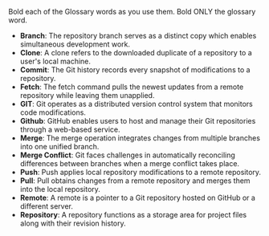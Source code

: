 Bold each of the Glossary words as you use them. Bold ONLY the glossary word.

- **Branch**: The repository branch serves as a distinct copy which enables simultaneous development work.
- **Clone**: A clone refers to the downloaded duplicate of a repository to a user's local machine.
- **Commit**: The Git history records every snapshot of modifications to a repository.
- **Fetch**: The fetch command pulls the newest updates from a remote repository while leaving them unapplied.
- **GIT**: Git operates as a distributed version control system that monitors code modifications.
- **Github**: GitHub enables users to host and manage their Git repositories through a web-based service.
- **Merge**: The merge operation integrates changes from multiple branches into one unified branch.
- **Merge Conflict**: Git faces challenges in automatically reconciling differences between branches when a merge conflict takes place.
- **Push**:  Push applies local repository modifications to a remote repository.
- **Pull**: Pull obtains changes from a remote repository and merges them into the local repository.
- **Remote**: A remote is a pointer to a Git repository hosted on GitHub or a different server.
- **Repository**: A repository functions as a storage area for project files along with their revision history.
